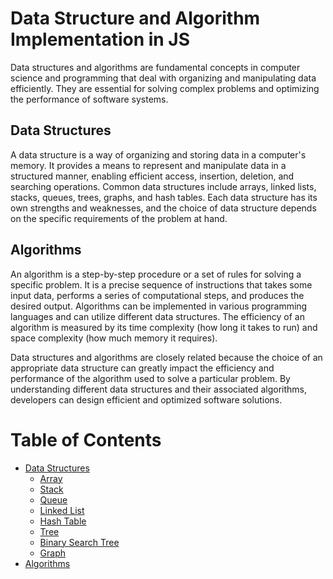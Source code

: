 # Data Structure and Algorithm Implementation in JS

Data structures and algorithms are fundamental concepts in computer science and programming that deal with organizing and manipulating data efficiently. They are essential for solving complex problems and optimizing the performance of software systems.

## Data Structures
A data structure is a way of organizing and storing data in a computer's memory. It provides a means to represent and manipulate data in a structured manner, enabling efficient access, insertion, deletion, and searching operations. Common data structures include arrays, linked lists, stacks, queues, trees, graphs, and hash tables. Each data structure has its own strengths and weaknesses, and the choice of data structure depends on the specific requirements of the problem at hand.

## Algorithms
An algorithm is a step-by-step procedure or a set of rules for solving a specific problem. It is a precise sequence of instructions that takes some input data, performs a series of computational steps, and produces the desired output. Algorithms can be implemented in various programming languages and can utilize different data structures. The efficiency of an algorithm is measured by its time complexity (how long it takes to run) and space complexity (how much memory it requires).

Data structures and algorithms are closely related because the choice of an appropriate data structure can greatly impact the efficiency and performance of the algorithm used to solve a particular problem. By understanding different data structures and their associated algorithms, developers can design efficient and optimized software solutions.

# Table of Contents

* [Data Structures](https://github.com/gorkhali125/data-structure-algorithm-js/tree/main/data_structures)
    * [Array](https://github.com/gorkhali125/data-structure-algorithm-js/blob/main/data_structures/array.js)
    * [Stack](https://github.com/gorkhali125/data-structure-algorithm-js/blob/main/data_structures/stack.js)
    * [Queue](https://github.com/gorkhali125/data-structure-algorithm-js/blob/main/data_structures/queue.js)
    * [Linked List](https://github.com/gorkhali125/data-structure-algorithm-js/blob/main/data_structures/linked-list.js)
    * [Hash Table](https://github.com/gorkhali125/data-structure-algorithm-js/blob/main/data_structures/hash-table.js)
    * [Tree](https://github.com/gorkhali125/data-structure-algorithm-js/blob/main/data_structures/tree.js)
    * [Binary Search Tree](https://github.com/gorkhali125/data-structure-algorithm-js/blob/main/data_structures/binary-search-tree.js)
    * [Graph](https://github.com/gorkhali125/data-structure-algorithm-js/blob/main/data_structures/graph.js)
* [Algorithms](https://github.com/gorkhali125/data-structure-algorithm-js/tree/main/algorithms)
